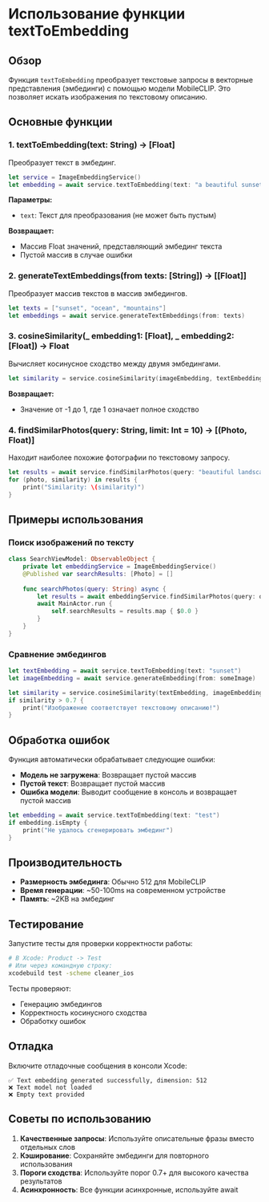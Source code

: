 # Использование функции textToEmbedding

## Обзор

Функция `textToEmbedding` преобразует текстовые запросы в векторные представления (эмбединги) с помощью модели MobileCLIP. Это позволяет искать изображения по текстовому описанию.

## Основные функции

### 1. textToEmbedding(text: String) -> [Float]

Преобразует текст в эмбединг.

```swift
let service = ImageEmbeddingService()
let embedding = await service.textToEmbedding(text: "a beautiful sunset over the ocean")
```

**Параметры:**
- `text`: Текст для преобразования (не может быть пустым)

**Возвращает:**
- Массив Float значений, представляющий эмбединг текста
- Пустой массив в случае ошибки

### 2. generateTextEmbeddings(from texts: [String]) -> [[Float]]

Преобразует массив текстов в массив эмбедингов.

```swift
let texts = ["sunset", "ocean", "mountains"]
let embeddings = await service.generateTextEmbeddings(from: texts)
```

### 3. cosineSimilarity(_ embedding1: [Float], _ embedding2: [Float]) -> Float

Вычисляет косинусное сходство между двумя эмбедингами.

```swift
let similarity = service.cosineSimilarity(imageEmbedding, textEmbedding)
```

**Возвращает:**
- Значение от -1 до 1, где 1 означает полное сходство

### 4. findSimilarPhotos(query: String, limit: Int = 10) -> [(Photo, Float)]

Находит наиболее похожие фотографии по текстовому запросу.

```swift
let results = await service.findSimilarPhotos(query: "beautiful landscape", limit: 5)
for (photo, similarity) in results {
    print("Similarity: \(similarity)")
}
```

## Примеры использования

### Поиск изображений по тексту

```swift
class SearchViewModel: ObservableObject {
    private let embeddingService = ImageEmbeddingService()
    @Published var searchResults: [Photo] = []
    
    func searchPhotos(query: String) async {
        let results = await embeddingService.findSimilarPhotos(query: query, limit: 20)
        await MainActor.run {
            self.searchResults = results.map { $0.0 }
        }
    }
}
```

### Сравнение эмбедингов

```swift
let textEmbedding = await service.textToEmbedding(text: "sunset")
let imageEmbedding = await service.generateEmbedding(from: someImage)

let similarity = service.cosineSimilarity(textEmbedding, imageEmbedding)
if similarity > 0.7 {
    print("Изображение соответствует текстовому описанию!")
}
```

## Обработка ошибок

Функция автоматически обрабатывает следующие ошибки:

- **Модель не загружена**: Возвращает пустой массив
- **Пустой текст**: Возвращает пустой массив
- **Ошибка модели**: Выводит сообщение в консоль и возвращает пустой массив

```swift
let embedding = await service.textToEmbedding(text: "test")
if embedding.isEmpty {
    print("Не удалось сгенерировать эмбединг")
}
```

## Производительность

- **Размерность эмбединга**: Обычно 512 для MobileCLIP
- **Время генерации**: ~50-100ms на современном устройстве
- **Память**: ~2KB на эмбединг

## Тестирование

Запустите тесты для проверки корректности работы:

```bash
# В Xcode: Product -> Test
# Или через командную строку:
xcodebuild test -scheme cleaner_ios
```

Тесты проверяют:
- Генерацию эмбедингов
- Корректность косинусного сходства
- Обработку ошибок

## Отладка

Включите отладочные сообщения в консоли Xcode:

```
✅ Text embedding generated successfully, dimension: 512
❌ Text model not loaded
❌ Empty text provided
```

## Советы по использованию

1. **Качественные запросы**: Используйте описательные фразы вместо отдельных слов
2. **Кэширование**: Сохраняйте эмбединги для повторного использования
3. **Пороги сходства**: Используйте порог 0.7+ для высокого качества результатов
4. **Асинхронность**: Все функции асинхронные, используйте await
